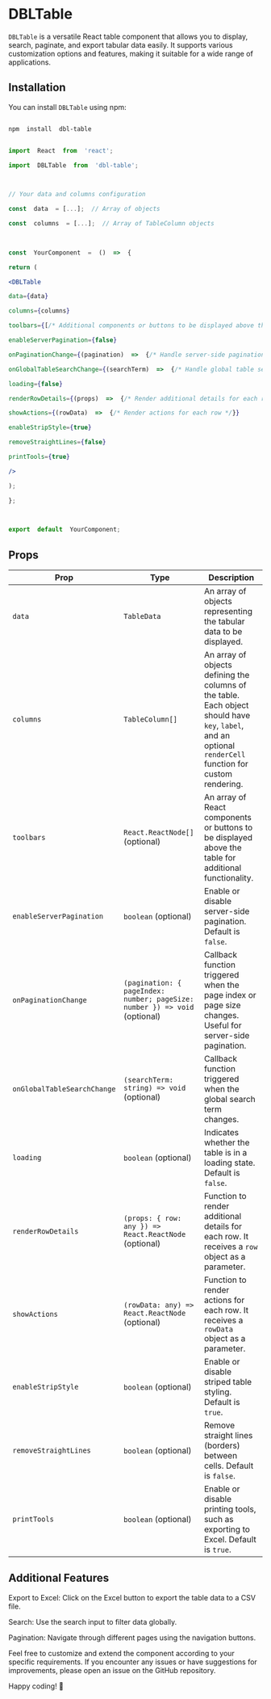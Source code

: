 
# DBLTable

  

`DBLTable` is a versatile React table component that allows you to display, search, paginate, and export tabular data easily. It supports various customization options and features, making it suitable for a wide range of applications.

  

## Installation

  

You can install `DBLTable` using npm:

  

```bash

npm  install  dbl-table

```

  

```jsx

import  React  from  'react';

import  DBLTable  from  'dbl-table';

  

// Your data and columns configuration

const  data  = [...];  // Array of objects

const  columns  = [...];  // Array of TableColumn objects

  

const  YourComponent  =  ()  =>  {

return (

<DBLTable

data={data}

columns={columns}

toolbars={[/* Additional components or buttons to be displayed above the table */]}

enableServerPagination={false}

onPaginationChange={(pagination)  =>  {/* Handle server-side pagination */}}

onGlobalTableSearchChange={(searchTerm)  =>  {/* Handle global table search */}}

loading={false}

renderRowDetails={(props)  =>  {/* Render additional details for each row */}}

showActions={(rowData)  =>  {/* Render actions for each row */}}

enableStripStyle={true}

removeStraightLines={false}

printTools={true}

/>

);

};

  

export  default  YourComponent;

```

  
  

## Props



| Prop                        | Type                                                  | Description                                                                                                                                                 |
| --------------------------- | ----------------------------------------------------- | ----------------------------------------------------------------------------------------------------------------------------------------------------------- |
| `data`                      | `TableData`                                           | An array of objects representing the tabular data to be displayed.                                                                                          |
| `columns`                   | `TableColumn[]`                                       | An array of objects defining the columns of the table. Each object should have `key`, `label`, and an optional `renderCell` function for custom rendering. |
| `toolbars`                  | `React.ReactNode[]` (optional)                        | An array of React components or buttons to be displayed above the table for additional functionality.                                                     |
| `enableServerPagination`    | `boolean` (optional)                                  | Enable or disable server-side pagination. Default is `false`.                                                                                                |
| `onPaginationChange`        | `(pagination: { pageIndex: number; pageSize: number }) => void` (optional) | Callback function triggered when the page index or page size changes. Useful for server-side pagination.                                                   |
| `onGlobalTableSearchChange` | `(searchTerm: string) => void` (optional)              | Callback function triggered when the global search term changes.                                                                                             |
| `loading`                   | `boolean` (optional)                                  | Indicates whether the table is in a loading state. Default is `false`.                                                                                        |
| `renderRowDetails`          | `(props: { row: any }) => React.ReactNode` (optional)  | Function to render additional details for each row. It receives a `row` object as a parameter.                                                              |
| `showActions`               | `(rowData: any) => React.ReactNode` (optional)        | Function to render actions for each row. It receives a `rowData` object as a parameter.                                                                     |
| `enableStripStyle`          | `boolean` (optional)                                  | Enable or disable striped table styling. Default is `true`.                                                                                                  |
| `removeStraightLines`       | `boolean` (optional)                                  | Remove straight lines (borders) between cells. Default is `false`.                                                                                           |
| `printTools`                | `boolean` (optional)                                  | Enable or disable printing tools, such as exporting to Excel. Default is `true`.                                                                             |

  

## Additional Features

Export to Excel: Click on the Excel button to export the table data to a CSV file.

Search: Use the search input to filter data globally.

Pagination: Navigate through different pages using the navigation buttons.

Feel free to customize and extend the component according to your specific requirements. If you encounter any issues or have suggestions for improvements, please open an issue on the GitHub repository.

  

Happy coding! 🚀